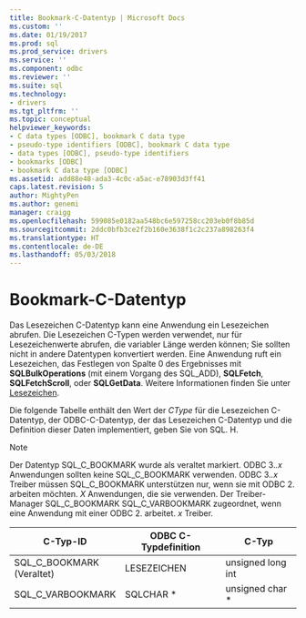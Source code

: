 ```yaml
---
title: Bookmark-C-Datentyp | Microsoft Docs
ms.custom: ''
ms.date: 01/19/2017
ms.prod: sql
ms.prod_service: drivers
ms.service: ''
ms.component: odbc
ms.reviewer: ''
ms.suite: sql
ms.technology:
- drivers
ms.tgt_pltfrm: ''
ms.topic: conceptual
helpviewer_keywords:
- C data types [ODBC], bookmark C data type
- pseudo-type identifiers [ODBC], bookmark C data type
- data types [ODBC], pseudo-type identifiers
- bookmarks [ODBC]
- bookmark C data type [ODBC]
ms.assetid: add88e48-ada3-4c0c-a5ac-e78903d3ff41
caps.latest.revision: 5
author: MightyPen
ms.author: genemi
manager: craigg
ms.openlocfilehash: 599085e0182aa548bc6e597258cc203eb0f8b85d
ms.sourcegitcommit: 2ddc0bfb3ce2f2b160e3638f1c2c237a898263f4
ms.translationtype: HT
ms.contentlocale: de-DE
ms.lasthandoff: 05/03/2018
---
```

# <a name="bookmark-c-data-type"></a>Bookmark-C-Datentyp
Das Lesezeichen C-Datentyp kann eine Anwendung ein Lesezeichen abrufen. Die Lesezeichen C-Typen werden verwendet, nur für Lesezeichenwerte abrufen, die variabler Länge werden können; Sie sollten nicht in andere Datentypen konvertiert werden. Eine Anwendung ruft ein Lesezeichen, das Festlegen von Spalte 0 des Ergebnisses mit **SQLBulkOperations** (mit einem Vorgang des SQL_ADD), **SQLFetch**, **SQLFetchScroll**, oder **SQLGetData**. Weitere Informationen finden Sie unter [Lesezeichen](../../../odbc/reference/develop-app/bookmarks-odbc.md).  
  
 Die folgende Tabelle enthält den Wert der *CType* für die Lesezeichen C-Datentyp, der ODBC-C-Datentyp, der das Lesezeichen C-Datentyp und die Definition dieser Daten implementiert, geben Sie von SQL. H.  
  
> [!NOTE]  
>  Der Datentyp SQL_C_BOOKMARK wurde als veraltet markiert. ODBC 3.*.x* Anwendungen sollten keine SQL_C_BOOKMARK verwenden. ODBC 3.*.x* Treiber müssen SQL_C_BOOKMARK unterstützen nur, wenn sie mit ODBC 2. arbeiten möchten. *X* Anwendungen, die sie verwenden. Der Treiber-Manager SQL_C_BOOKMARK SQL_C_VARBOOKMARK zugeordnet, wenn eine Anwendung mit einer ODBC 2. arbeitet. *x* Treiber.  
  
|C-Typ-ID|ODBC C-Typdefinition|C-Typ|  
|-----------------------|--------------------|------------|  
|SQL_C_BOOKMARK<br />(Veraltet)|LESEZEICHEN|unsigned long int|  
|SQL_C_VARBOOKMARK|SQLCHAR *|unsigned char *|
